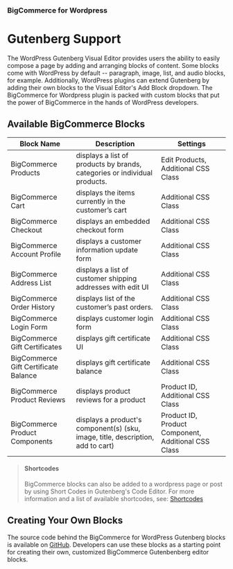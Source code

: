 <div><h3 class="sub-docs-type" id="bigcommerce-for-wordpress">BigCommerce for Wordpress</h3>

# Gutenberg Support

 

The WordPress Gutenberg Visual Editor provides users the ability to easily compose a page by adding and arranging blocks of content. Some blocks come with WordPress by default -- paragraph, image, list, and audio blocks, for example. Additionally, WordPress plugins can extend Gutenberg by adding their own blocks to the Visual Editor's Add Block dropdown. The BigCommerce for Wordpress plugin is packed with custom blocks that put the power of BigCommerce in the hands of WordPress developers.

## Available BigCommerce Blocks

| Block Name| Description| Settings|
|--|--|--|
| BigCommerce Products| displays a list of products by brands, categories or individual products.| Edit Products, Additional CSS Class                 |
| BigCommerce Cart                     | displays the items currently in the customer’s cart                             | Additional CSS Class                                |
| BigCommerce Checkout                 | displays an embedded checkout form                                              | Additional CSS Class                                |
| BigCommerce Account Profile          | displays a customer information update form                                     | Additional CSS Class                                |
| BigCommerce Address List             | displays a list of customer shipping addresses with edit UI                     | Additional CSS Class                                |
| BigCommerce Order History            | displays list of the customer’s past orders.                                    | Additional CSS Class                                |
| BigCommerce Login Form               | displays customer login form                                                    | Additional CSS Class                                |
| BigCommerce Gift Certificates        | displays gift certificate UI                                                    | Additional CSS Class                                |
| BigCommerce Gift Certificate Balance | displays gift certificate balance                                               | Additional CSS Class                                |
| BigCommerce Product Reviews          | displays product reviews for a product                                          | Product ID, Additional CSS Class                    |
| BigCommerce Product Components       | displays a product's component(s) (sku, image, title, description, add to cart) | Product ID, Product Component, Additional CSS Class |

<!-- theme: info -->
> #### Shortcodes
> BigCommerce blocks can also be added to a wordpress page or post by using Short Codes in Gutenberg's Code Editor. For more information and a list of available shortcodes, see: [Shortcodes](https://developer.bigcommerce.com/bigcommerce-for-wordpress/setup/shortcodes)



## Creating Your Own Blocks

The source code behind the BigCommerce for WordPress Gutenberg blocks is available on [GitHub](https://github.com/bigcommerce/bigcommerce-for-wordpress/tree/master/src/BigCommerce/Editor/Gutenberg/Blocks). Developers can use these blocks as a starting point for creating their own, customized BigCommerce Gutenbenberg editor blocks.
